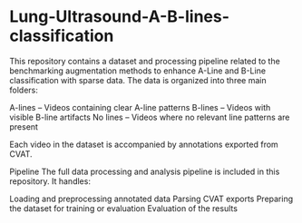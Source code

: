 # Lung-Ultrasound-A-B-lines-classification

This repository contains a dataset and processing pipeline related to the benchmarking augmentation methods to enhance A-Line and B-Line classification with sparse data. The data is organized into three main folders:

A-lines – Videos containing clear A-line patterns
B-lines – Videos with visible B-line artifacts
No lines – Videos where no relevant line patterns are present

Each video in the dataset is accompanied by annotations exported from CVAT.

Pipeline
The full data processing and analysis pipeline is included in this repository. It handles:

Loading and preprocessing annotated data
Parsing CVAT exports
Preparing the dataset for training or evaluation
Evaluation of the results
